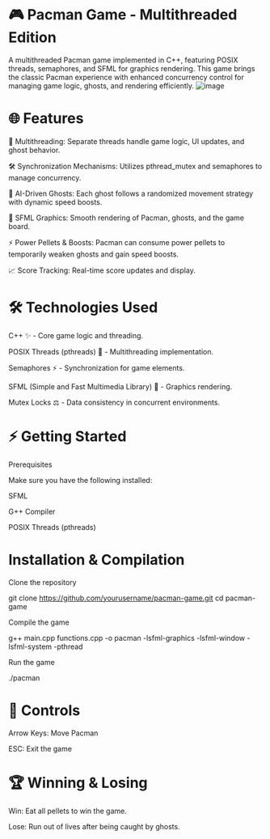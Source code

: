 # 🎮 Pacman Game - Multithreaded Edition

A multithreaded Pacman game implemented in C++, featuring POSIX threads, semaphores, and SFML for graphics rendering. This game brings the classic Pacman experience with enhanced concurrency control for managing game logic, ghosts, and rendering efficiently.
![image](https://github.com/user-attachments/assets/fa372f12-ae12-4059-8bce-913e66065ba2)

# 🌐 Features

🔌 Multithreading: Separate threads handle game logic, UI updates, and ghost behavior.

🛠 Synchronization Mechanisms: Utilizes pthread_mutex and semaphores to manage concurrency.

👻 AI-Driven Ghosts: Each ghost follows a randomized movement strategy with dynamic speed boosts.

🎨 SFML Graphics: Smooth rendering of Pacman, ghosts, and the game board.

⚡ Power Pellets & Boosts: Pacman can consume power pellets to temporarily weaken ghosts and gain speed boosts.

📈 Score Tracking: Real-time score updates and display.

# 🛠 Technologies Used

C++ ✨ - Core game logic and threading.

POSIX Threads (pthreads) 🔄 - Multithreading implementation.

Semaphores ⚡ - Synchronization for game elements.

SFML (Simple and Fast Multimedia Library) 🎨 - Graphics rendering.

Mutex Locks ⚖ - Data consistency in concurrent environments.

# ⚡ Getting Started

Prerequisites

Make sure you have the following installed:

SFML

G++ Compiler

POSIX Threads (pthreads)

# Installation & Compilation

Clone the repository

git clone https://github.com/yourusername/pacman-game.git
cd pacman-game

Compile the game

g++ main.cpp functions.cpp -o pacman -lsfml-graphics -lsfml-window -lsfml-system -pthread

Run the game

./pacman

# 💪 Controls

Arrow Keys: Move Pacman

ESC: Exit the game

# 🏆 Winning & Losing

Win: Eat all pellets to win the game.

Lose: Run out of lives after being caught by ghosts.


